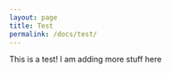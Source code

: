 ```yaml
---
layout: page
title: Test
permalink: /docs/test/
---
```


This is a test!
I am adding more stuff here
